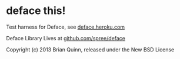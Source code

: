 # deface this!

Test harness for Deface, see [deface.heroku.com](http://deface.heroku.com)

Deface Library Lives at [github.com/spree/deface](https://github.com/spree/deface)

Copyright (c) 2013 Brian Quinn, released under the New BSD License
